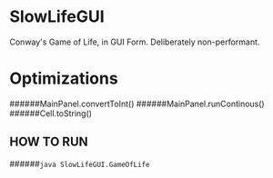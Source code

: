 # SlowLifeGUI
Conway's Game of Life, in GUI Form.  Deliberately non-performant.

# Optimizations
######MainPanel.convertToInt()
######MainPanel.runContinous()
######Cell.toString()

## HOW TO RUN
######`java SlowLifeGUI.GameOfLife`

